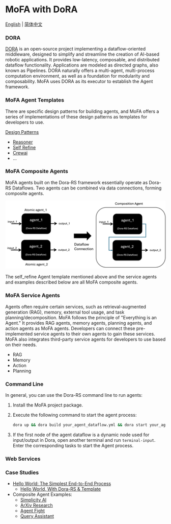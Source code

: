 # MoFA with DoRA

[English](README.md) | [简体中文](README_cn.md)

### DORA

[DORA](https://github.com/dora-rs/dora) is an open-source project implementing a dataflow-oriented middleware,  designed to simplify and streamline the creation of AI-based robotic applications. It provides low-latency, composable, and distributed dataflow functionality. Applications are modeled as directed graphs, also known as Pipelines. DORA naturally offers a multi-agent, multi-process computation environment, as well as a foundation for modularity and composability. MoFA uses DORA as its executor to establish the Agent framework.

### MoFA Agent Templates

There are specific design patterns for building agents, and MoFA offers a series of implementations of these design patterns as templates for developers to use.

[Design Patterns ](templates/design_patterns.md)

- [Reasoner](templates/reasoner_template.md)
- [Self Refine](templates/self_refine_template.md)
- [Crewai](templates/crewai_template.md)
- ...

### MoFA Composite Agents

MoFA agents built on the Dora-RS framework essentially operate as Dora-RS Dataflows. Two agents can be combined via data connections, forming composite agents.

![image-20241003202345018](images/composite_agent_en.png)

The self_refine Agent template mentioned above and the service agents and examples described below are all MoFA composite agents.

### MoFA Service Agents

Agents often require certain services, such as retrieval-augmented generation (RAG), memory, external tool usage, and task planning/decomposition. MoFA follows the principle of "Everything is an Agent." It provides RAG agents, memory agents, planning agents, and action agents as MoFA agents. Developers can connect these pre-implemented service agents to their own agents to gain these services. MoFA also integrates third-party service agents for developers to use based on their needs.

- RAG
- Memory
- Action
- Planning

### Command Line

In general, you can use the Dora-RS command line to run agents:

1. Install the MoFA project package.

2. Execute the following command to start the agent process:

   ```sh
   dora up && dora build your_agent_dataflow.yml && dora start your_agent_dataflow.yml --attach
   ```

3. If the first node of the agent dataflow is a dynamic node used for input/output in Dora, open another terminal and run `terminal-input`. Enter the corresponding tasks to start the Agent process.

### Web Services

### Case Studies

- [Hello World: The Simplest End-to-End Process](examples/hello_world.md)
  - [Hello World, With Dora-RS & Template](examples/hello_world_dora.md)
- Composite Agent Examples:
  - [Simplicity AI](../examples/simplicity_ai/README.md)
  - [ArXiv Research](../examples/arxiv_research/README.md)
  - [Agent Fight](../examples/agent_fight/README.md)
  - [Query Assistant](../examples/query_assistant/README.md)
